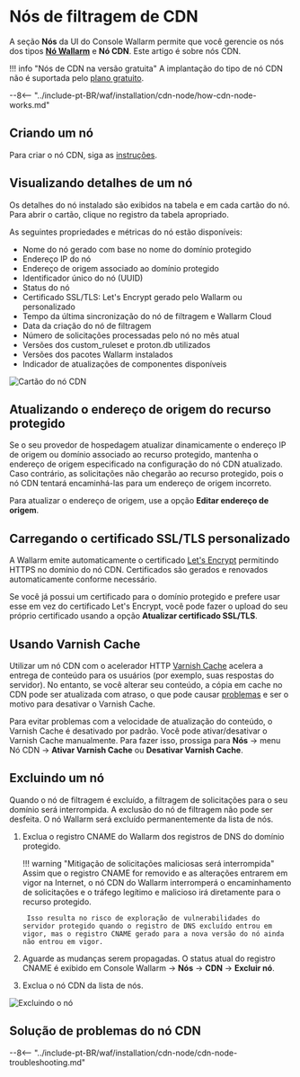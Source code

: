 [cdn-node-operation-scheme]:        ../../images/waf-installation/quickstart/cdn-node-scheme.png
[data-to-wallarm-cloud-docs]:       ../rules/sensitive-data-rule.md
[operation-modes-docs]:             ../../admin-en/configure-wallarm-mode.md
[operation-mode-rule-docs]:         ../rules/wallarm-mode-rule.md
[wallarm-cloud-docs]:               ../../about-wallarm/overview.md#cloud
[cdn-node-creation-modal]:          ../../images/waf-installation/quickstart/cdn-node-creation-modal.png
[cname-required-modal]:             ../../images/waf-installation/quickstart/cname-required-modal.png
[attacks-in-ui]:                    ../../images/admin-guides/test-attacks-quickstart.png
[user-roles-docs]:                  ../settings/users.md
[update-origin-ip-docs]:            #updating-the-origin-address-of-the-protected-resource
[rules-docs]:                       ../rules/rules.md
[ip-lists-docs]:                    ../ip-lists/overview.md
[integration-docs]:                 ../settings/integrations/integrations-intro.md
[trigger-docs]:                     ../triggers/triggers.md
[application-docs]:                 ../settings/applications.md
[events-docs]:                      ../events/check-attack.md
[graylist-populating-docs]:         ../ip-lists/graylist.md#managing-graylist
[link-app-conf]:                    ../settings/applications.md
[using-varnish-cache]:              #using-varnish-cache

# Nós de filtragem de CDN

A seção **Nós** da UI do Console Wallarm permite que você gerencie os nós dos tipos [**Nó Wallarm**](nodes.md) e **Nó CDN**. Este artigo é sobre nós CDN.

!!! info "Nós de CDN na versão gratuita"
    A implantação do tipo de nó CDN não é suportada pelo [plano gratuito](../../about-wallarm/subscription-plans.md#free-tier-subscription-plan-us-cloud).

--8<-- "../include-pt-BR/waf/installation/cdn-node/how-cdn-node-works.md"

## Criando um nó

Para criar o nó CDN, siga as [instruções](../../installation/cdn-node.md).

## Visualizando detalhes de um nó

Os detalhes do nó instalado são exibidos na tabela e em cada cartão do nó. Para abrir o cartão, clique no registro da tabela apropriado.

As seguintes propriedades e métricas do nó estão disponíveis:

* Nome do nó gerado com base no nome do domínio protegido
* Endereço IP do nó
* Endereço de origem associado ao domínio protegido
* Identificador único do nó (UUID)
* Status do nó
* Certificado SSL/TLS: Let's Encrypt gerado pelo Wallarm ou personalizado
* Tempo da última sincronização do nó de filtragem e Wallarm Cloud
* Data da criação do nó de filtragem
* Número de solicitações processadas pelo nó no mês atual
* Versões dos custom_ruleset e proton.db utilizados
* Versões dos pacotes Wallarm instalados
* Indicador de atualizações de componentes disponíveis

![Cartão do nó CDN](../../images/user-guides/nodes/view-cdn-node-comp-vers.png)

## Atualizando o endereço de origem do recurso protegido

Se o seu provedor de hospedagem atualizar dinamicamente o endereço IP de origem ou domínio associado ao recurso protegido, mantenha o endereço de origem especificado na configuração do nó CDN atualizado. Caso contrário, as solicitações não chegarão ao recurso protegido, pois o nó CDN tentará encaminhá-las para um endereço de origem incorreto.

Para atualizar o endereço de origem, use a opção **Editar endereço de origem**.

## Carregando o certificado SSL/TLS personalizado

A Wallarm emite automaticamente o certificado [Let's Encrypt](https://letsencrypt.org/) permitindo HTTPS no domínio do nó CDN. Certificados são gerados e renovados automaticamente conforme necessário.

Se você já possui um certificado para o domínio protegido e prefere usar esse em vez do certificado Let's Encrypt, você pode fazer o upload do seu próprio certificado usando a opção **Atualizar certificado SSL/TLS**.

## Usando Varnish Cache

Utilizar um nó CDN com o acelerador HTTP [Varnish Cache](https://varnish-cache.org/intro/index.html#intro) acelera a entrega de conteúdo para os usuários (por exemplo, suas respostas do servidor). No entanto, se você alterar seu conteúdo, a cópia em cache no CDN pode ser atualizada com atraso, o que pode causar [problemas](#why-is-there-a-delay-in-the-update-of-the-content-protected-by-the-cdn-node) e ser o motivo para desativar o Varnish Cache.

Para evitar problemas com a velocidade de atualização do conteúdo, o Varnish Cache é desativado por padrão. Você pode ativar/desativar o Varnish Cache manualmente. Para fazer isso, prossiga para **Nós** → menu Nó CDN → **Ativar Varnish Cache** ou **Desativar Varnish Cache**.

## Excluindo um nó

Quando o nó de filtragem é excluído, a filtragem de solicitações para o seu domínio será interrompida. A exclusão do nó de filtragem não pode ser desfeita. O nó Wallarm será excluído permanentemente da lista de nós.

1. Exclua o registro CNAME do Wallarm dos registros de DNS do domínio protegido.

    !!! warning "Mitigação de solicitações maliciosas será interrompida"
        Assim que o registro CNAME for removido e as alterações entrarem em vigor na Internet, o nó CDN do Wallarm interromperá o encaminhamento de solicitações e o tráfego legítimo e malicioso irá diretamente para o recurso protegido.

        Isso resulta no risco de exploração de vulnerabilidades do servidor protegido quando o registro de DNS excluído entrou em vigor, mas o registro CNAME gerado para a nova versão do nó ainda não entrou em vigor.
1. Aguarde as mudanças serem propagadas. O status atual do registro CNAME é exibido em Console Wallarm → **Nós** → **CDN** → **Excluir nó**.
1. Exclua o nó CDN da lista de nós.

![Excluindo o nó](../../images/user-guides/nodes/delete-cdn-node.png)

## Solução de problemas do nó CDN

--8<-- "../include-pt-BR/waf/installation/cdn-node/cdn-node-troubleshooting.md"